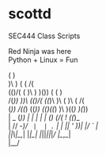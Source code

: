 # scottd  
  
SEC444 Class Scripts  
  
Red Ninja was here  
Python + Linux = Fun  

 (                    )                       
 )\ )       (      ( /(                       
(()/(   (   )\ )   )\()) (         (      )   
 /(_)) ))\ (()/(  ((_)\  )\   (    )\  ( /(   
(_))  /((_) ((_))  _((_)((_)  )\ )((_) )(_))  
| _ \(_))   _| |  | \| | (_) _(_/(  ! ((_)_   
|   // -_)/ _` |  | .` | | || ' \))| |/ _` |  
|_|_\\___|\__,_|  |_|\_| |_||_||_|_/ |\__,_|  
                                 |__/         
